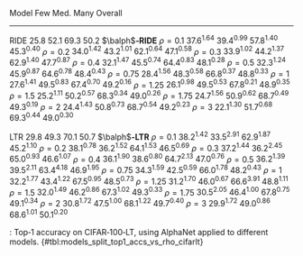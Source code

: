Model                         Few            Med.            Many         Overall
-----------------  --------------  --------------  --------------  --------------
RIDE                       $25.8$          $52.1$          $69.3$          $50.2$
$\balph$**‑RIDE**
$\rho=0.1$          $37.6^{1.64}$   $39.4^{0.99}$   $57.8^{1.40}$   $45.3^{0.40}$
$\rho=0.2$          $34.0^{1.42}$   $43.2^{1.01}$   $62.1^{0.64}$   $47.1^{0.58}$
$\rho=0.3$          $33.9^{1.02}$   $44.2^{1.37}$   $62.9^{1.40}$   $47.7^{0.87}$
$\rho=0.4$          $32.1^{1.47}$   $45.5^{0.74}$   $64.4^{0.83}$   $48.1^{0.28}$
$\rho=0.5$          $32.3^{1.24}$   $45.9^{0.87}$   $64.6^{0.78}$   $48.4^{0.43}$
$\rho=0.75$         $28.4^{1.56}$   $48.3^{0.58}$   $66.8^{0.37}$   $48.8^{0.33}$
$\rho=1$            $27.6^{1.41}$   $49.5^{0.83}$   $67.4^{0.70}$   $49.2^{0.16}$
$\rho=1.25$         $26.1^{0.98}$   $49.5^{0.53}$   $67.8^{0.21}$   $48.9^{0.35}$
$\rho=1.5$          $25.2^{1.11}$   $50.2^{0.57}$   $68.3^{0.34}$   $49.0^{0.26}$
$\rho=1.75$         $24.7^{1.56}$   $50.9^{0.62}$   $68.7^{0.49}$   $49.3^{0.19}$
$\rho=2$            $24.4^{1.43}$   $50.8^{0.73}$   $68.7^{0.54}$   $49.2^{0.23}$
$\rho=3$            $22.1^{1.30}$   $51.7^{0.68}$   $69.3^{0.44}$   $49.0^{0.30}$
<!--  -->
LTR                        $29.8$          $49.3$          $70.1$          $50.7$
$\balph$**‑LTR**
$\rho=0.1$          $38.2^{1.42}$   $33.5^{2.91}$   $62.9^{1.87}$   $45.2^{1.10}$
$\rho=0.2$          $38.1^{0.78}$   $36.2^{1.52}$   $64.1^{1.53}$   $46.5^{0.69}$
$\rho=0.3$          $37.2^{1.44}$   $36.2^{2.45}$   $65.0^{0.93}$   $46.6^{1.07}$
$\rho=0.4$          $36.1^{1.90}$   $38.6^{0.80}$   $64.7^{2.13}$   $47.0^{0.76}$
$\rho=0.5$          $36.2^{1.39}$   $39.5^{2.11}$   $63.4^{4.18}$   $46.9^{1.95}$
$\rho=0.75$         $34.3^{1.59}$   $42.5^{0.59}$   $66.0^{1.78}$   $48.2^{0.43}$
$\rho=1$            $32.2^{1.77}$   $43.4^{1.22}$   $67.5^{0.95}$   $48.5^{0.73}$
$\rho=1.25$         $31.2^{1.70}$   $46.0^{0.67}$   $66.6^{3.91}$   $48.8^{1.11}$
$\rho=1.5$          $32.0^{1.49}$   $46.2^{0.86}$   $67.3^{1.02}$   $49.3^{0.33}$
$\rho=1.75$         $30.5^{2.05}$   $46.4^{1.00}$   $67.8^{0.75}$   $49.1^{0.34}$
$\rho=2$            $30.8^{1.72}$   $47.5^{1.00}$   $68.1^{1.22}$   $49.7^{0.40}$
$\rho=3$            $29.9^{1.72}$   $49.0^{0.86}$   $68.6^{1.01}$   $50.1^{0.20}$

: Top‑1 accuracy on CIFAR‑100‑LT, using AlphaNet applied to different models. {#tbl:models_split_top1_accs_vs_rho_cifarlt}
